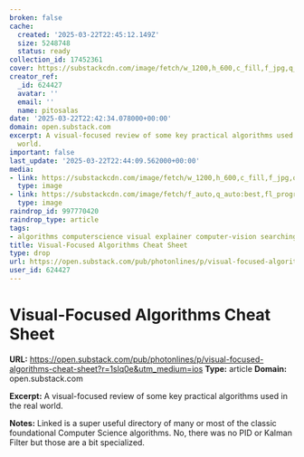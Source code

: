 ```yaml
---
broken: false
cache:
  created: '2025-03-22T22:45:12.149Z'
  size: 5248748
  status: ready
collection_id: 17452361
cover: https://substackcdn.com/image/fetch/w_1200,h_600,c_fill,f_jpg,q_auto:good,fl_progressive:steep,g_auto/https%3A%2F%2Fsubstack-post-media.s3.amazonaws.com%2Fpublic%2Fimages%2F79b844c8-bb62-4774-9ce5-eba115035da4_612x815.png
creator_ref:
  _id: 624427
  avatar: ''
  email: ''
  name: pitosalas
date: '2025-03-22T22:42:34.078000+00:00'
domain: open.substack.com
excerpt: A visual-focused review of some key practical algorithms used in the real
  world.
important: false
last_update: '2025-03-22T22:44:09.562000+00:00'
media:
- link: https://substackcdn.com/image/fetch/w_1200,h_600,c_fill,f_jpg,q_auto:good,fl_progressive:steep,g_auto/https%3A%2F%2Fsubstack-post-media.s3.amazonaws.com%2Fpublic%2Fimages%2F79b844c8-bb62-4774-9ce5-eba115035da4_612x815.png
  type: image
- link: https://substackcdn.com/image/fetch/f_auto,q_auto:best,fl_progressive:steep/https%3A%2F%2Fphotonlines.substack.com%2Fapi%2Fv1%2Fpost_preview%2F148512362%2Ftwitter.jpg%3Fversion%3D4
  type: image
raindrop_id: 997770420
raindrop_type: article
tags:
- algorithms computerscience visual explainer computer-vision searching sorting maps
title: Visual-Focused Algorithms Cheat Sheet
type: drop
url: https://open.substack.com/pub/photonlines/p/visual-focused-algorithms-cheat-sheet?r=1slq0e&utm_medium=ios
user_id: 624427
---
```


# Visual-Focused Algorithms Cheat Sheet

**URL:** https://open.substack.com/pub/photonlines/p/visual-focused-algorithms-cheat-sheet?r=1slq0e&utm_medium=ios
**Type:** article
**Domain:** open.substack.com

**Excerpt:** A visual-focused review of some key practical algorithms used in the real world.

**Notes:**
Linked is a super useful directory of many or most of the classic foundational Computer Science algorithms. No, there was no PID or Kalman Filter but those are a bit specialized. 
